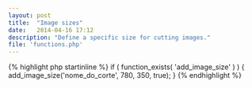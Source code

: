 ```yaml
---
layout: post
title:  "Image sizes"
date:   2014-04-16 17:12
description: "Define a specific size for cutting images."
file: 'functions.php'
---
```


{% highlight php startinline %}
if ( function_exists( 'add_image_size' ) ) {
    add_image_size('nome_do_corte', 780, 350, true);
}
{% endhighlight %}